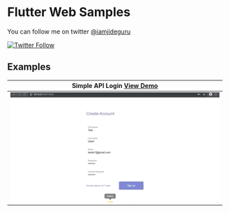 # Flutter Web Samples 

You can follow me on twitter [@iamjideguru](https://twitter.com/iamjideguru)

[![Twitter Follow](https://img.shields.io/twitter/follow/iamjideguru.svg?style=social)](https://twitter.com/iamjideguru)

## Examples
| Simple API Login [View Demo](https://flutter-test-apps.web.app)|
|-----------------|
|<img src="screenshots/simple-login.gif">|